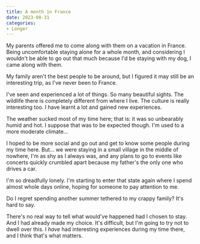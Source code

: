 ```yaml
---
title: A month in France
date: 2023-08-31
categories:
- Longer
---
```


My parents offered me to come along with them on a vacation in France. Being uncomfortable staying alone for a whole month, and considering I wouldn't be able to go out that much because I'd be staying with my dog, I came along with them.

My family aren't the best people to be around, but I figured it may still be an interesting trip, as I've never been to France.

I've seen and experienced a lot of things. So many beautiful sights. The wildlife there is completely different from where I live. The culture is really interesting too. I have learnt a lot and gained new experiences.

The weather sucked most of my time here; that is: it was so unbearably humid and hot. I suppose that was to be expected though. I'm used to a more moderate climate...

I hoped to be more social and go out and get to know some people during my time here. But... we were staying in a small village in the middle of nowhere, I'm as shy as I always was, and any plans to go to events like concerts quickly crumbled apart because my father's the only one who drives a car.

I'm so dreadfully lonely. I'm starting to enter that state again where I spend almost whole days online, hoping for someone to pay attention to me.

Do I regret spending another summer tethered to my crappy family? It's hard to say.

There's no real way to tell what would've happened had I chosen to stay. And I had already made my choice.
It's difficult, but I'm going to try not to dwell over this. I *have* had interesting experiences during my time there, and I think that's what matters.
